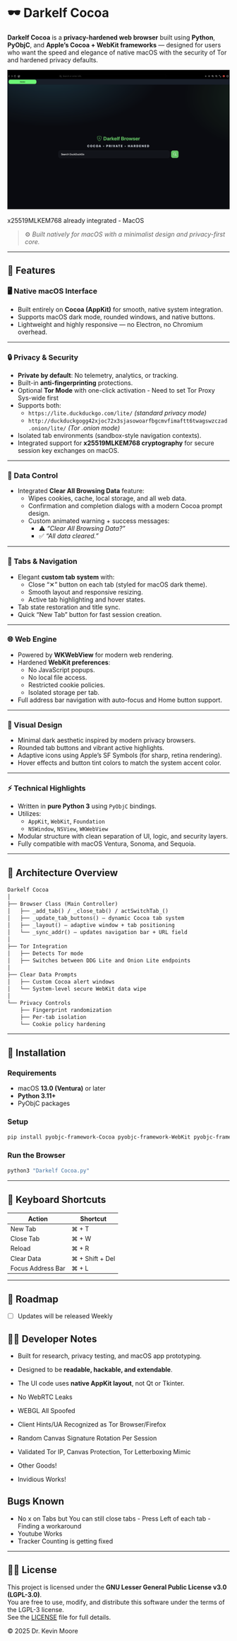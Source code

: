# 🕶️ Darkelf Cocoa

**Darkelf Cocoa** is a **privacy-hardened web browser** built using **Python**, **PyObjC**, and **Apple’s Cocoa + WebKit frameworks** — designed for users who want the speed and elegance of native macOS with the security of Tor and hardened privacy defaults.

![Darkelf Cocoa Home](https://github.com/Darkelf2024/Darkelf-Cocoa-Browser/blob/main/Darkelf%20images/Darkelf%20Cocoa%20Home%201.png)

x25519MLKEM768 already integrated - MacOS 

> ⚙️ *Built natively for macOS with a minimalist design and privacy-first core.*

---

## 🚀 Features

### 🖥️ Native macOS Interface
- Built entirely on **Cocoa (AppKit)** for smooth, native system integration.
- Supports macOS dark mode, rounded windows, and native buttons.
- Lightweight and highly responsive — no Electron, no Chromium overhead.

---

### 🔒 Privacy & Security
- **Private by default**: No telemetry, analytics, or tracking.
- Built-in **anti-fingerprinting** protections.
- Optional **Tor Mode** with one-click activation - Need to set Tor Proxy Sys-wide first
- Supports both:
  - `https://lite.duckduckgo.com/lite/` *(standard privacy mode)*
  - `http://duckduckgogg42xjoc72x3sjasowoarfbgcmvfimaftt6twagswzczad.onion/lite/` *(Tor .onion mode)*
- Isolated tab environments (sandbox-style navigation contexts).
- Integrated support for **x25519MLKEM768 cryptography** for secure session key exchanges on macOS.

---

### 🧹 Data Control
- Integrated **Clear All Browsing Data** feature:
  - Wipes cookies, cache, local storage, and all web data.
  - Confirmation and completion dialogs with a modern Cocoa prompt design.
  - Custom animated warning + success messages:
    - ⚠️ *“Clear All Browsing Data?”*
    - ✅ *“All data cleared.”*

---

### 🧭 Tabs & Navigation
- Elegant **custom tab system** with:
  - Close “✕” button on each tab (styled for macOS dark theme).
  - Smooth layout and responsive resizing.
  - Active tab highlighting and hover states.
- Tab state restoration and title sync.
- Quick “New Tab” button for fast session creation.

---

### 🌐 Web Engine
- Powered by **WKWebView** for modern web rendering.
- Hardened **WebKit preferences**:
  - No JavaScript popups.
  - No local file access.
  - Restricted cookie policies.
  - Isolated storage per tab.
- Full address bar navigation with auto-focus and Home button support.

---

### 🎨 Visual Design
- Minimal dark aesthetic inspired by modern privacy browsers.
- Rounded tab buttons and vibrant active highlights.
- Adaptive icons using Apple’s SF Symbols (for sharp, retina rendering).
- Hover effects and button tint colors to match the system accent color.

---

### ⚡ Technical Highlights
- Written in **pure Python 3** using `PyObjC` bindings.
- Utilizes:
  - `AppKit`, `WebKit`, `Foundation`
  - `NSWindow`, `NSView`, `WKWebView`
- Modular structure with clean separation of UI, logic, and security layers.
- Fully compatible with macOS Ventura, Sonoma, and Sequoia.

---

## 🧠 Architecture Overview

```
Darkelf Cocoa
│
├── Browser Class (Main Controller)
│   ├── _add_tab() / _close_tab() / actSwitchTab_()
│   ├── _update_tab_buttons() – dynamic Cocoa tab system
│   ├── _layout() – adaptive window + tab positioning
│   └── _sync_addr() – updates navigation bar + URL field
│
├── Tor Integration
│   ├── Detects Tor mode
│   ├── Switches between DDG Lite and Onion Lite endpoints
│
├── Clear Data Prompts
│   ├── Custom Cocoa alert windows
│   └── System-level secure WebKit data wipe
│
└── Privacy Controls
    ├── Fingerprint randomization
    ├── Per-tab isolation
    └── Cookie policy hardening
```

---

## 🧩 Installation

### Requirements
- macOS **13.0 (Ventura)** or later  
- **Python 3.11+**
- PyObjC packages

### Setup

```bash
pip install pyobjc-framework-Cocoa pyobjc-framework-WebKit pyobjc-framework-Quartz
```

### Run the Browser

```bash
python3 "Darkelf Cocoa.py"
```

---

## 🧠 Keyboard Shortcuts

| Action | Shortcut |
|--------|-----------|
| New Tab | ⌘ + T |
| Close Tab | ⌘ + W |
| Reload | ⌘ + R |
| Clear Data | ⌘ + Shift + Del |
| Focus Address Bar | ⌘ + L |

---

## 🧱 Roadmap
 
- [ ] Updates will be released Weekly

## 👨‍💻 Developer Notes

- Built for research, privacy testing, and macOS app prototyping.
- Designed to be **readable, hackable, and extendable**.
- The UI code uses **native AppKit layout**, not Qt or Tkinter.

- No WebRTC Leaks
- WEBGL All Spoofed
- Client Hints/UA Recognized as Tor Browser/Firefox
- Random Canvas Signature Rotation Per Session
- Validated Tor IP, Canvas Protection, Tor Letterboxing Mimic
- Other Goods!
- Invidious Works!

## Bugs Known
- No x on Tabs but You can still close tabs - Press Left of each tab - Finding a workaround
- Youtube Works
- Tracker Counting is getting fixed

---

## 🧑‍⚖️ License

This project is licensed under the **GNU Lesser General Public License v3.0 (LGPL-3.0)**.  
You are free to use, modify, and distribute this software under the terms of the LGPL-3 license.  
See the [LICENSE](https://www.gnu.org/licenses/lgpl-3.0.html) file for full details.

© 2025 Dr. Kevin Moore
